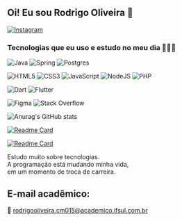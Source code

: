 ## Oi! Eu sou Rodrigo Oliveira 🖖

[![Instagram](https://img.shields.io/badge/Instagram-E4405F?style=for-the-badge&logo=instagram&logoColor=white)](https://www.instagram.com/rodrigo_oliver15/)

### Tecnologias que eu uso e estudo no meu dia 👩🏾‍💻

![Java](https://img.shields.io/badge/java-%23ED8B00.svg?style=for-the-badge&logo=java&logoColor=white)
![Spring](https://img.shields.io/badge/spring-%236DB33F.svg?style=for-the-badge&logo=spring&logoColor=white)
![Postgres](https://img.shields.io/badge/postgres-%23316192.svg?style=for-the-badge&logo=postgresql&logoColor=white)

![HTML5](https://img.shields.io/badge/html5-%23E34F26.svg?style=for-the-badge&logo=html5&logoColor=white)
![CSS3](https://img.shields.io/badge/css3-%231572B6.svg?style=for-the-badge&logo=css3&logoColor=white)
![JavaScript](https://img.shields.io/badge/javascript-%23323330.svg?style=for-the-badge&logo=javascript&logoColor=%23F7DF1E)
![NodeJS](https://img.shields.io/badge/node.js-6DA55F?style=for-the-badge&logo=node.js&logoColor=white)
![PHP](https://img.shields.io/badge/php-%23777BB4.svg?style=for-the-badge&logo=php&logoColor=white)

![Dart](https://img.shields.io/badge/dart-%230175C2.svg?style=for-the-badge&logo=dart&logoColor=white)
![Flutter](https://img.shields.io/badge/Flutter-%2302569B.svg?style=for-the-badge&logo=Flutter&logoColor=white)

![Figma](https://img.shields.io/badge/figma-%23F24E1E.svg?style=for-the-badge&logo=figma&logoColor=white)
![Stack Overflow](https://img.shields.io/badge/-Stackoverflow-FE7A16?style=for-the-badge&logo=stack-overflow&logoColor=white)


![Anurag's GitHub stats](https://github-readme-stats.vercel.app/api?username=rexoliveira&show_icons=true&theme=blue-green)

[![Readme Card](https://github-readme-stats.vercel.app/api/pin/?username=rexoliveira&repo=v3_projeto_um_aula_xampp&langs_count=10&hide_title=true&show_icons=true&theme=gotham&range=last_7_days)](https://github.com/rexoliveira/github-readme-stats)

[![Readme Card](https://github-readme-stats.vercel.app/api/top-langs/?username=rexoliveira&repo=v3_projeto_um_aula_xampp&langs_count=10&hide=HTML5,CSS3&show_icons=true&theme=gotham&layout=compact&custom_title=ProjetoDeAula_v3_smartcamaqua&range=last_7_days)](https://github.com/rexoliveira/github-readme-stats)

Estudo muito sobre tecnologias.<br/>
A programação está mudando minha vida,<br/>
em um momento de troca de carreira.

## E-mail acadêmico:

📧 rodrigooliveira.cm015@academico.ifsul.com.br
